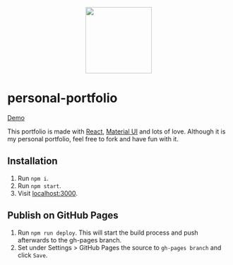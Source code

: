 <p align="center">
  <img src="icon.png" width="150px" />
</p>

# personal-portfolio

[Demo](https://salomonelli.github.io/personal-portfolio/)

This portfolio is made with [React](https://github.com/facebook/react), [Material UI](https://github.com/callemall/@material-ui/core) and lots of love.
Although it is my personal portfolio, feel free to fork and have fun with it.

## Installation

1. Run `npm i`.
2. Run `npm start`.
3. Visit [localhost:3000](http://localhost:3000).


## Publish on GitHub Pages

1. Run `npm run deploy`. This will start the build process and push afterwards to the gh-pages branch.
2. Set under Settings > GitHub Pages the source to `gh-pages branch` and click `Save`.
